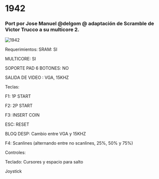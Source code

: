 # 1942

### Port por Jose Manuel @delgom @ adaptación de Scramble de Victor Trucco a su multicore 2.

![1942](https://user-images.githubusercontent.com/31018768/71418274-0164e600-266a-11ea-89dd-e3a148b3f355.jpg)

Requerimientos:
SRAM: SI

MULTICORE: SI

SOPORTE PAD 6 BOTONES: NO

SALIDA DE VIDEO : VGA, 15KHZ

Teclas:

F1: 1P START

F2: 2P START

F3: INSERT COIN

ESC: RESET

BLOQ DESP: Cambio entre VGA y 15KHZ

F4: Scanlines (alternando entre no scanlines, 25%, 50% y 75%)

Controles:

Teclado: Cursores y espacio para salto

Joystick

